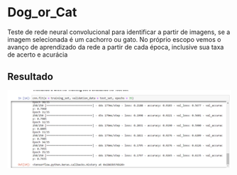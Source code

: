 # Dog_or_Cat

Teste de rede neural convolucional para identificar a partir de imagens, se a imagem selecionada é um cachorro ou gato. 
No próprio escopo vemos o avanço de aprendizado da rede a partir de cada época, inclusive sua taxa de acerto e acurácia

## Resultado

![img1](./Images/accuracy.PNG)